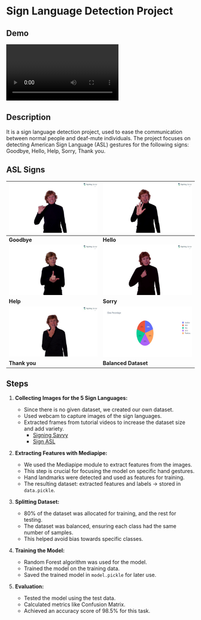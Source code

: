 # Sign Language Detection Project

## Demo
![Watch Demo](Demo.mp4)

## Description
It is a sign language detection project, used to ease the communication between normal people and deaf-mute individuals. The project focuses on detecting American Sign Language (ASL) gestures for the following signs: Goodbye, Hello, Help, Sorry, Thank you.

## ASL Signs
![Goodbye](Goodbye.jpg "Goodbye") | ![Hello](Hello.jpg "Hello")
------------------------------------|---------------------------------
**Goodbye**                         | **Hello**
**![Help](Help.jpg "Help")**        | **![Sorry](Sorry.jpg "Sorry")**
**Help**                            | **Sorry**
**![Thank you](Thankyou.jpg "Thank you")** | **![Balanced Dataset](Balanced_Data.jpg "Balanced Dataset")**
**Thank you**                       | **Balanced Dataset**

## Steps
1. **Collecting Images for the 5 Sign Languages:**
   - Since there is no given dataset, we created our own dataset.
   - Used webcam to capture images of the sign languages.
   - Extracted frames from tutorial videos to increase the dataset size and add variety.
     - [Signing Savvy](https://www.signingsavvy.com/)
     - [Sign ASL](https://www.signasl.org/)

2. **Extracting Features with Mediapipe:**
   - We used the Mediapipe module to extract features from the images.
   - This step is crucial for focusing the model on specific hand gestures.
   - Hand landmarks were detected and used as features for training.
   - The resulting dataset: extracted features and labels -> stored in `data.pickle`.

3. **Splitting Dataset:**
   - 80% of the dataset was allocated for training, and the rest for testing.
   - The dataset was balanced, ensuring each class had the same number of samples.
   - This helped avoid bias towards specific classes.

4. **Training the Model:**
   - Random Forest algorithm was used for the model.
   - Trained the model on the training data.
   - Saved the trained model in `model.pickle` for later use.

5. **Evaluation:**
   - Tested the model using the test data.
   - Calculated metrics like Confusion Matrix.
   - Achieved an accuracy score of 98.5% for this task.

